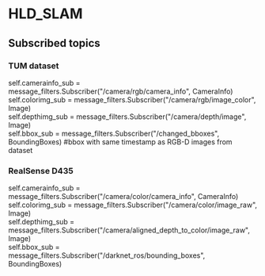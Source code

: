 # HLD_SLAM

## Subscribed topics 
### TUM dataset
self.camerainfo_sub = message_filters.Subscriber("/camera/rgb/camera_info", CameraInfo)  
self.colorimg_sub = message_filters.Subscriber("/camera/rgb/image_color", Image)  
self.depthimg_sub = message_filters.Subscriber("/camera/depth/image", Image)  
self.bbox_sub = message_filters.Subscriber("/changed_bboxes", BoundingBoxes) #bbox with same timestamp as RGB-D images from dataset  

### RealSense D435 
self.camerainfo_sub = message_filters.Subscriber("/camera/color/camera_info", CameraInfo)  
self.colorimg_sub = message_filters.Subscriber("/camera/color/image_raw", Image)  
self.depthimg_sub = message_filters.Subscriber("/camera/aligned_depth_to_color/image_raw", Image)  
self.bbox_sub = message_filters.Subscriber("/darknet_ros/bounding_boxes", BoundingBoxes)

